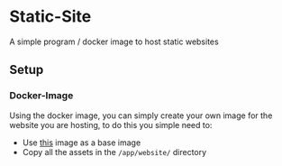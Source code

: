 # Static-Site
A simple program / docker image to host static websites

## Setup
### Docker-Image
Using the docker image, you can simply create your own image for the website
you are hosting, to do this you simple need to:
 * Use [this](https://hub.docker.com/repository/docker/lol3r/static-site) image as a base image
 * Copy all the assets in the `/app/website/` directory